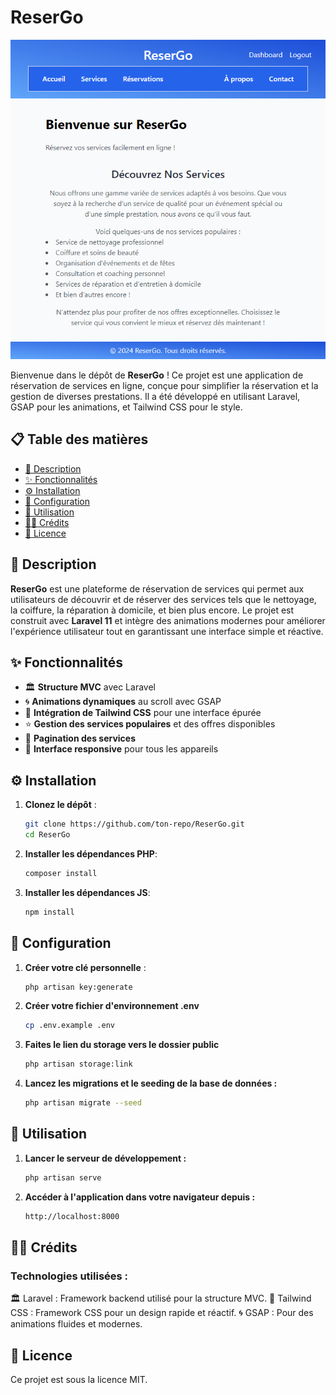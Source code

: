 # ReserGo

![Banner](public/reserGo.png)

Bienvenue dans le dépôt de **ReserGo** ! Ce projet est une application de réservation de services en ligne, conçue pour simplifier la réservation et la gestion de diverses prestations. Il a été développé en utilisant Laravel, GSAP pour les animations, et Tailwind CSS pour le style.

## 📋 Table des matières

- [📝 Description](#-description)
- [✨ Fonctionnalités](#-fonctionnalités)
- [⚙️ Installation](#️-installation)
- [🔧 Configuration](#-configuration)
- [🚀 Utilisation](#-utilisation)
- [👨‍💻 Crédits](#-crédits)
- [📝 Licence](#-licence)

## 📝 Description

**ReserGo** est une plateforme de réservation de services qui permet aux utilisateurs de découvrir et de réserver des services tels que le nettoyage, la coiffure, la réparation à domicile, et bien plus encore. Le projet est construit avec **Laravel 11** et intègre des animations modernes pour améliorer l'expérience utilisateur tout en garantissant une interface simple et réactive.

## ✨ Fonctionnalités

- 🏛️ **Structure MVC** avec Laravel
- 🌀 **Animations dynamiques** au scroll avec GSAP
- 🎨 **Intégration de Tailwind CSS** pour une interface épurée
- ⭐ **Gestion des services populaires** et des offres disponibles
- 📄 **Pagination des services**
- 📱 **Interface responsive** pour tous les appareils

## ⚙️ Installation

1. **Clonez le dépôt** :
   ```bash
   git clone https://github.com/ton-repo/ReserGo.git
   cd ReserGo
2. **Installer les dépendances PHP**:
    ```bash
    composer install
3. **Installer les dépendances JS**:
    ```bash
    npm install

## 🔧 Configuration 
1. **Créer votre clé personnelle** :
   ```bash
   php artisan key:generate

2. **Créer votre fichier d'environnement .env**
    ```bash
    cp .env.example .env
3. **Faites le lien du storage vers le dossier public**
    ```bash
    php artisan storage:link
4. **Lancez les migrations et le seeding de la base de données :**
    ```bash
   php artisan migrate --seed

## 🚀 Utilisation
1. **Lancer le serveur de développement :**
    ```bash
    php artisan serve
2. **Accéder à l'application dans votre navigateur depuis :**
    ```bash
    http://localhost:8000

## 👨‍💻 Crédits
### Technologies utilisées :
🏛️ Laravel : Framework backend utilisé pour la structure MVC.
🎨 Tailwind CSS : Framework CSS pour un design rapide et réactif.
🌀 GSAP : Pour des animations fluides et modernes.

## 📝 Licence
Ce projet est sous la licence MIT.